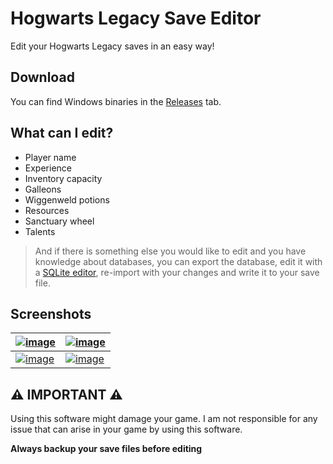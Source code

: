 # Hogwarts Legacy Save Editor

Edit your Hogwarts Legacy saves in an easy way!

## Download

You can find Windows binaries in the [Releases](https://github.com/marianocordoba/hogwarts-legacy-save-editor/releases) tab.

## What can I edit?

- Player name
- Experience
- Inventory capacity
- Galleons
- Wiggenweld potions
- Resources
- Sanctuary wheel
- Talents

> And if there is something else you would like to edit and you have knowledge about databases, you can export the database, edit it with a [SQLite editor](https://sqlitebrowser.org/), re-import with your changes and write it to your save file. 

## Screenshots

| [![image](https://user-images.githubusercontent.com/2125940/218821904-b88a6c20-db6f-4ac0-8f17-0d000b8c8694.png)](https://user-images.githubusercontent.com/2125940/218821904-b88a6c20-db6f-4ac0-8f17-0d000b8c8694.png) | [![image](https://user-images.githubusercontent.com/2125940/218822012-50a86636-897a-4fe2-b72a-ebda88d8e59b.png)](https://user-images.githubusercontent.com/2125940/218822012-50a86636-897a-4fe2-b72a-ebda88d8e59b.png) |
|---|---|
| [![image](https://user-images.githubusercontent.com/2125940/218822094-94141219-4a7d-4a4c-bfd1-9b18c91b5212.png)](https://user-images.githubusercontent.com/2125940/218822094-94141219-4a7d-4a4c-bfd1-9b18c91b5212.png) | [![image](https://user-images.githubusercontent.com/2125940/218822159-f2012bbe-91c5-48b1-9a7d-ad4dc52e2a71.png)](https://user-images.githubusercontent.com/2125940/218822159-f2012bbe-91c5-48b1-9a7d-ad4dc52e2a71.png) |

## ⚠️ IMPORTANT ⚠️

Using this software might damage your game. I am not responsible for any issue that can arise in your game by using this software.

**Always backup your save files before editing**
